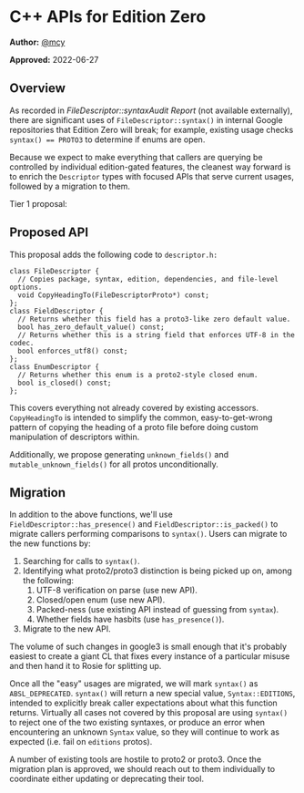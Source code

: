 # C++ APIs for Edition Zero

**Author:** [@mcy](https://github.com/mcy)

**Approved:** 2022-06-27

## Overview

As recorded in *FileDescriptor::syntaxAudit Report* (not available externally),
there are significant uses of `FileDescriptor::syntax()` in internal Google
repositories that Edition Zero will break; for example, existing usage checks
`syntax() == PROTO3` to determine if enums are open.

Because we expect to make everything that callers are querying be controlled by
individual edition-gated features, the cleanest way forward is to enrich the
`Descriptor` types with focused APIs that serve current usages, followed by a
migration to them.

Tier 1 proposal:

## Proposed API

This proposal adds the following code to `descriptor.h:`

```
class FileDescriptor {
  // Copies package, syntax, edition, dependencies, and file-level options.
  void CopyHeadingTo(FileDescriptorProto*) const;
};
class FieldDescriptor {
  // Returns whether this field has a proto3-like zero default value.
  bool has_zero_default_value() const;
  // Returns whether this is a string field that enforces UTF-8 in the codec.
  bool enforces_utf8() const;
};
class EnumDescriptor {
  // Returns whether this enum is a proto2-style closed enum.
  bool is_closed() const;
};
```

This covers everything not already covered by existing accessors.
`CopyHeadingTo` is intended to simplify the common, easy-to-get-wrong pattern of
copying the heading of a proto file before doing custom manipulation of
descriptors within.

Additionally, we propose generating `unknown_fields()` and
`mutable_unknown_fields()` for all protos unconditionally.

## Migration

In addition to the above functions, we'll use `FieldDescriptor::has_presence()`
and `FieldDescriptor::is_packed()` to migrate callers performing comparisons to
`syntax()`. Users can migrate to the new functions by:

1.  Searching for calls to `syntax()`.
2.  Identifying what proto2/proto3 distinction is being picked up on, among the
    following:
    1.  UTF-8 verification on parse (use new API).
    2.  Closed/open enum (use new API).
    3.  Packed-ness (use existing API instead of guessing from `syntax`).
    4.  Whether fields have hasbits (use `has_presence()`).
3.  Migrate to the new API.

The volume of such changes in google3 is small enough that it's probably easiest
to create a giant CL that fixes every instance of a particular misuse and then
hand it to Rosie for splitting up.

Once all the "easy" usages are migrated, we will mark `syntax()` as
`ABSL_DEPRECATED`. `syntax()` will return a new special value,
`Syntax::EDITIONS`, intended to explicitly break caller expectations about what
this function returns. Virtually all cases not covered by this proposal are
using `syntax()` to reject one of the two existing syntaxes, or produce an error
when encountering an unknown `Syntax` value, so they will continue to work as
expected (i.e. fail on `editions` protos).

A number of existing tools are hostile to proto2 or proto3. Once the migration
plan is approved, we should reach out to them individually to coordinate either
updating or deprecating their tool.
